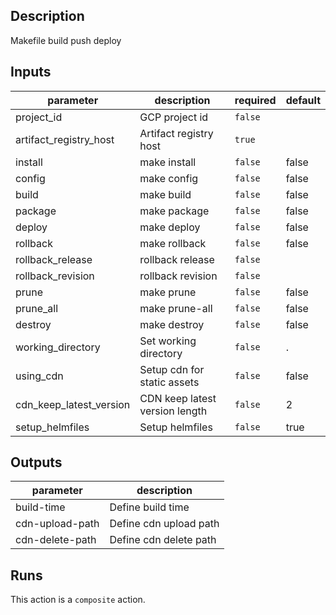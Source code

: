 <!-- action-docs-description -->
## Description

Makefile build push deploy
<!-- action-docs-description -->

<!-- action-docs-inputs -->
## Inputs

| parameter | description | required | default |
| --- | --- | --- | --- |
| project_id | GCP project id | `false` |  |
| artifact_registry_host | Artifact registry host | `true` |  |
| install | make install | `false` | false |
| config | make config | `false` | false |
| build | make build | `false` | false |
| package | make package | `false` | false |
| deploy | make deploy | `false` | false |
| rollback | make rollback | `false` | false |
| rollback_release | rollback release | `false` |  |
| rollback_revision | rollback revision | `false` |  |
| prune | make prune | `false` | false |
| prune_all | make prune-all | `false` | false |
| destroy | make destroy | `false` | false |
| working_directory | Set working directory | `false` | . |
| using_cdn | Setup cdn for static assets | `false` | false |
| cdn_keep_latest_version | CDN keep latest version length | `false` | 2 |
| setup_helmfiles | Setup helmfiles | `false` | true |
<!-- action-docs-inputs -->

<!-- action-docs-outputs -->
## Outputs

| parameter | description |
| --- | --- |
| build-time | Define build time |
| cdn-upload-path | Define cdn upload path |
| cdn-delete-path | Define cdn delete path |
<!-- action-docs-outputs -->

<!-- action-docs-runs -->
## Runs

This action is a `composite` action.
<!-- action-docs-runs -->
